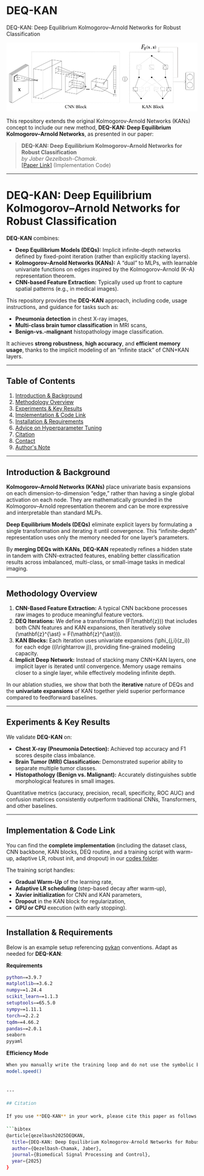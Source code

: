 # DEQ-KAN
DEQ-KAN: Deep Equilibrium Kolmogorov–Arnold Networks for Robust Classification



<img width="600" alt="kan_plot" src="https://github.com/JaberQezelbash/DEQ-KAN/blob/main/assets/DEQ-KAN.svg">


This repository extends the original Kolmogorov-Arnold Networks (KANs) concept to include our new method, **DEQ-KAN: Deep Equilibrium Kolmogorov–Arnold Networks**, as presented in our paper:

> **DEQ-KAN: Deep Equilibrium Kolmogorov–Arnold Networks for Robust Classification**  
> *by Jaber Qezelbash-Chamak*.  
> [[Paper Link]](https://github.com/JaberQezelbash/DEQ-KAN) (Implementation Code)

---


# DEQ-KAN: Deep Equilibrium Kolmogorov–Arnold Networks for Robust Classification

**DEQ-KAN** combines:
- **Deep Equilibrium Models (DEQs):** Implicit infinite-depth networks defined by fixed-point iteration (rather than explicitly stacking layers).
- **Kolmogorov–Arnold Networks (KANs):** A “dual” to MLPs, with learnable univariate functions on edges inspired by the Kolmogorov–Arnold (K–A) representation theorem.
- **CNN-based Feature Extraction:** Typically used up front to capture spatial patterns (e.g., in medical images).

This repository provides the **DEQ-KAN** approach, including code, usage instructions, and guidance for tasks such as:
- **Pneumonia detection** in chest X-ray images,
- **Multi-class brain tumor classification** in MRI scans,
- **Benign-vs.-malignant** histopathology image classification.

It achieves **strong robustness**, **high accuracy**, and **efficient memory usage**, thanks to the implicit modeling of an “infinite stack” of CNN+KAN layers.

---

## Table of Contents

1. [Introduction & Background](#introduction--background)  
2. [Methodology Overview](#methodology-overview)  
3. [Experiments & Key Results](#experiments--key-results)  
4. [Implementation & Code Link](#implementation--code-link)  
5. [Installation & Requirements](#installation--requirements)  
6. [Advice on Hyperparameter Tuning](#advice-on-hyperparameter-tuning)  
7. [Citation](#citation)  
8. [Contact](#contact)  
9. [Author's Note](#authors-note)

---

## Introduction & Background
**Kolmogorov–Arnold Networks (KANs)** place univariate basis expansions on each dimension-to-dimension “edge,” rather than having a single global activation on each node. They are mathematically grounded in the Kolmogorov–Arnold representation theorem and can be more expressive and interpretable than standard MLPs.

**Deep Equilibrium Models (DEQs)** eliminate explicit layers by formulating a single transformation and iterating it until convergence. This “infinite-depth” representation uses only the memory needed for one layer’s parameters.

By **merging DEQs with KANs**, **DEQ-KAN** repeatedly refines a hidden state in tandem with CNN-extracted features, enabling better classification results across imbalanced, multi-class, or small-image tasks in medical imaging.

---

## Methodology Overview
1. **CNN-Based Feature Extraction:** A typical CNN backbone processes raw images to produce meaningful feature vectors.  
2. **DEQ Iterations:** We define a transformation \(F(\mathbf{z})\) that includes both CNN features and KAN expansions, then iteratively solve \(\mathbf{z}^{\ast} = F(\mathbf{z}^{\ast})\).  
3. **KAN Blocks:** Each iteration uses univariate expansions \(\phi_{j,i}(z_i)\) for each edge \((i\rightarrow j)\), providing fine-grained modeling capacity.  
4. **Implicit Deep Network:** Instead of stacking many CNN+KAN layers, one implicit layer is iterated until convergence. Memory usage remains closer to a single layer, while effectively modeling infinite depth.

In our ablation studies, we show that both the **iterative** nature of DEQs and the **univariate expansions** of KAN together yield superior performance compared to feedforward baselines.

---

## Experiments & Key Results
We validate **DEQ-KAN** on:
- **Chest X-ray (Pneumonia Detection):** Achieved top accuracy and F1 scores despite class imbalance.
- **Brain Tumor (MRI) Classification:** Demonstrated superior ability to separate multiple tumor classes.
- **Histopathology (Benign vs. Malignant):** Accurately distinguishes subtle morphological features in small images.

Quantitative metrics (accuracy, precision, recall, specificity, ROC AUC) and confusion matrices consistently outperform traditional CNNs, Transformers, and other baselines.

---

## Implementation & Code Link
You can find the **complete implementation** (including the dataset class, CNN backbone, KAN blocks, DEQ routine, and a training script with warm-up, adaptive LR, robust init, and dropout) in our [codes folder](https://github.com/JaberQezelbash/DEQ-KAN/blob/main/codes).  

The training script handles:
- **Gradual Warm-Up** of the learning rate,  
- **Adaptive LR scheduling** (step-based decay after warm-up),  
- **Xavier initialization** for CNN and KAN parameters,  
- **Dropout** in the KAN block for regularization,  
- **GPU or CPU** execution (with early stopping).

---

## Installation & Requirements
Below is an example setup referencing [pykan](https://github.com/KindXiaoming/pykan) conventions. Adapt as needed for **DEQ-KAN**:

**Requirements**
```bash
python==3.9.7
matplotlib==3.6.2
numpy==1.24.4
scikit_learn==1.1.3
setuptools==65.5.0
sympy==1.11.1
torch==2.2.2
tqdm==4.66.2
pandas==2.0.1
seaborn
pyyaml
```

**Efficiency Mode**
```bash
When you manually write the training loop and do not use the symbolic branch, call:
model.speed()


---

## Citation

If you use **DEQ-KAN** in your work, please cite this paper as follows:

```bibtex
@article{qezelbash2025DEQKAN,
  title={DEQ-KAN: Deep Equilibrium Kolmogorov-Arnold Networks for Robust Classification},
  author={Qezelbash-Chamak, Jaber},
  journal={Biomedical Signal Processing and Control},
  year={2025}
}

